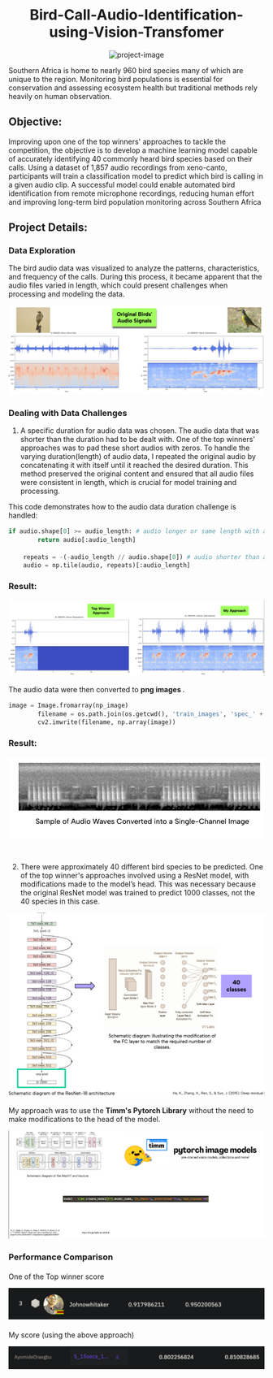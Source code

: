 <h1 align="center" id="title">Bird-Call-Audio-Identification-using-Vision-Transfomer</h1>

<p align="center"><img src="" alt="project-image"></p>

<p id="description">Southern Africa is home to nearly 960 bird species many of which are unique to the region. Monitoring bird populations is essential for conservation and assessing ecosystem health but traditional methods rely heavily on human observation. 

<h2>Objective:</h2>

Improving upon one of the top winners' approaches to tackle the competition, the objective is to develop a machine learning model capable of accurately identifying 40 commonly heard bird species based on their calls. Using a dataset of 1,857 audio recordings from xeno-canto, participants will train a classification model to predict which bird is calling in a given audio clip. A successful model could enable automated bird identification from remote microphone recordings, reducing human effort and improving long-term bird population monitoring across Southern Africa</p>
 

<h2>Project Details:</h2>
<h3>Data Exploration</h3>
The bird audio data was visualized to analyze the patterns, characteristics, and frequency of the calls. During this process, it became apparent that the audio files varied in length, which could present challenges when processing and modeling the data.

<p1> </p1>

![logo](./images_for_readme/comparing_birds_audio_length_1.png)



<h3>Dealing with Data Challenges</h3>

1. A specific duration for audio data was chosen.
The audio data that was shorter than the duration had to be dealt with. One of the top winners' approaches was to pad these short audios with zeros. To handle the varying duration(length) of audio data, I repeated the original audio by concatenating it with itself until it reached the desired duration. This method preserved the original content and ensured that all audio files were consistent in length, which is crucial for model training and processing.

This code demonstrates how to the audio data duration challenge is handled:


```python
if audio.shape[0] >= audio_length: # audio longer or same length with audio_length
        return audio[:audio_length]

    repeats = -(-audio_length // audio.shape[0]) # audio shorter than auido_length
    audio = np.tile(audio, repeats)[:audio_length]
```

<p1> </p1>

<h3>Result:</h3>

![logo](./images_for_readme/Audio_length_winner_approach.png)

The audio data were then converted to <b>png images </b>.


```python
image = Image.fromarray(np_image)
        filename = os.path.join(os.getcwd(), 'train_images', 'spec_' + id + '.png')
        cv2.imwrite(filename, np.array(image))
```

<h3>Result:</h3>

![logo](./images_for_readme/wave_to_image.png)


<br>


2. There were approximately 40 different bird species to be predicted. One of the top winner's approaches involved using a ResNet model, with modifications made to the model’s head. This was necessary because the original ResNet model was trained to predict 1000 classes, not the 40 species in this case.

![logo](./images_for_readme/Top_winner_model_approach.png)

My approach was to use the <b>Timm's Pytorch Library</b> without the need to make modifications to the head of the model. 

![logo](./images_for_readme/modelling_approach.png)


<h3>Performance Comparison</h3>

<h4> </h4>
One of the Top winner score

![logo](./images_for_readme/3rd_winner_score.png)

<h4> </h4>
My score (using the above approach)

![logo](./images_for_readme/My_score.png)
